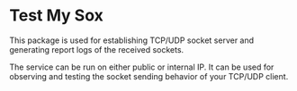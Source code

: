 # Test My Sox

This package is used for establishing TCP/UDP socket server and generating report logs of the received sockets.

The service can be run on either public or internal IP. It can be used for observing and testing the socket sending behavior of your TCP/UDP client.

